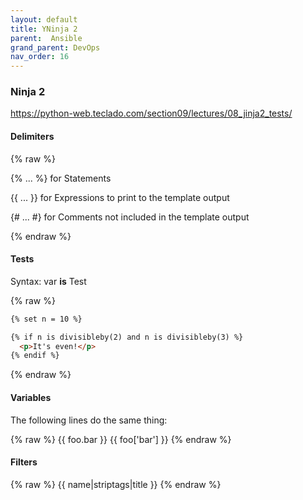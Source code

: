 ```yaml
---
layout: default
title: YNinja 2
parent:  Ansible
grand_parent: DevOps
nav_order: 16
---
```



### Ninja 2

https://python-web.teclado.com/section09/lectures/08_jinja2_tests/

#### Delimiters
{% raw %}

{% ... %} for Statements

{{ ... }} for Expressions to print to the template output

{# ... #} for Comments not included in the template output

{% endraw %}

#### Tests
Syntax:  var **is** Test

{% raw %}
~~~html
{% set n = 10 %}

{% if n is divisibleby(2) and n is divisibleby(3) %}
  <p>It's even!</p>
{% endif %}
~~~
{% endraw %}

#### Variables
The following lines do the same thing:

{% raw %}
{{ foo.bar }}
{{ foo['bar'] }}
{% endraw %}

#### Filters

{% raw %}
{{ name|striptags|title }} 
{% endraw %}